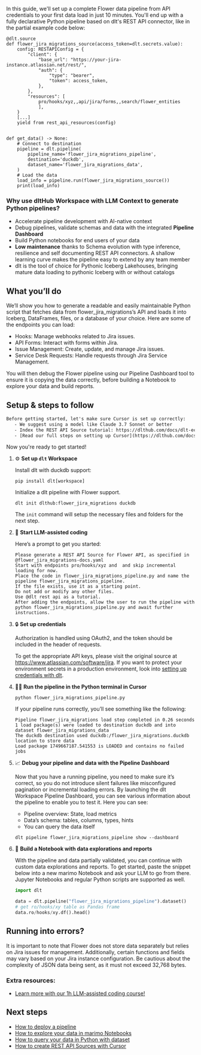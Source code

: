 In this guide, we'll set up a complete Flower data pipeline from API credentials to your first data load in just 10 minutes. You'll end up with a fully declarative Python pipeline based on dlt's REST API connector, like in the partial example code below:

```python-outcome
@dlt.source
def flower_jira_migrations_source(access_token=dlt.secrets.value):
    config: RESTAPIConfig = {
        "client": {
            "base_url": "https://your-jira-instance.atlassian.net/rest/",
            "auth": {
                "type": "bearer",
                "token": access_token,
            },
        },
        "resources": [
            pro/hooks/xyz,,api/jira/forms,,search/flower_entities
            ],
    }
    [...]
    yield from rest_api_resources(config)


def get_data() -> None:
    # Connect to destination
    pipeline = dlt.pipeline(
        pipeline_name='flower_jira_migrations_pipeline',
        destination='duckdb',
        dataset_name='flower_jira_migrations_data', 
    )
    # Load the data
    load_info = pipeline.run(flower_jira_migrations_source())
    print(load_info) 
```

### Why use dltHub Workspace with LLM Context to generate Python pipelines?

- Accelerate pipeline development with AI-native context
- Debug pipelines, validate schemas and data with the integrated **Pipeline Dashboard**
- Build Python notebooks for end users of your data
- **Low maintenance** thanks to Schema evolution with type inference, resilience and self documenting REST API connectors. A shallow learning curve makes the pipeline easy to extend by any team member
- dlt is the tool of choice for Pythonic Iceberg Lakehouses, bringing mature data loading to pythonic Iceberg with or without catalogs

## What you’ll do

We’ll show you how to generate a readable and easily maintainable Python script that fetches data from flower_jira_migrations’s API and loads it into Iceberg, DataFrames, files, or a database of your choice. Here are some of the endpoints you can load:

- Hooks: Manage webhooks related to Jira issues.
- API Forms: Interact with forms within Jira.
- Issue Management: Create, update, and manage Jira issues.
- Service Desk Requests: Handle requests through Jira Service Management.

You will then debug the Flower pipeline using our Pipeline Dashboard tool to ensure it is copying the data correctly, before building a Notebook to explore your data and build reports.

## Setup & steps to follow

```default
Before getting started, let's make sure Cursor is set up correctly:
   - We suggest using a model like Claude 3.7 Sonnet or better
   - Index the REST API Source tutorial: https://dlthub.com/docs/dlt-ecosystem/verified-sources/rest_api/ and add it to context as **@dlt rest api**
   - [Read our full steps on setting up Cursor](https://dlthub.com/docs/dlt-ecosystem/llm-tooling/cursor-restapi#23-configuring-cursor-with-documentation)
```

Now you're ready to get started!

1. ⚙️ **Set up `dlt` Workspace**
    
    Install dlt with duckdb support:
    ```shell
    pip install dlt[workspace]
    ```

    Initialize a dlt pipeline with Flower support.
    ```shell
    dlt init dlthub:flower_jira_migrations duckdb
    ```

    The `init` command will setup the necessary files and folders for the next step.
    
2. 🤠 **Start LLM-assisted coding**
    
    Here’s a prompt to get you started:
    
    ```prompt
    Please generate a REST API Source for Flower API, as specified in @flower_jira_migrations-docs.yaml 
    Start with endpoints pro/hooks/xyz and  and skip incremental loading for now. 
    Place the code in flower_jira_migrations_pipeline.py and name the pipeline flower_jira_migrations_pipeline. 
    If the file exists, use it as a starting point. 
    Do not add or modify any other files. 
    Use @dlt rest api as a tutorial. 
    After adding the endpoints, allow the user to run the pipeline with python flower_jira_migrations_pipeline.py and await further instructions.
    ```

    
3. 🔒 **Set up credentials** 
    
    Authorization is handled using OAuth2, and the token should be included in the header of requests.
    
    To get the appropriate API keys, please visit the original source at https://www.atlassian.com/software/jira.
    If you want to protect your environment secrets in a production environment, look into [setting up credentials with dlt](https://dlthub.com/docs/walkthroughs/add_credentials).
    
4. 🏃‍♀️ **Run the pipeline in the Python terminal in Cursor**
    
    ```shell
    python flower_jira_migrations_pipeline.py
    ```
    
    If your pipeline runs correctly, you’ll see something like the following:
    
    ```shell
    Pipeline flower_jira_migrations load step completed in 0.26 seconds
    1 load package(s) were loaded to destination duckdb and into dataset flower_jira_migrations_data
    The duckdb destination used duckdb:/flower_jira_migrations.duckdb location to store data
    Load package 1749667187.541553 is LOADED and contains no failed jobs
    ```
    
5. 📈 **Debug your pipeline and data with the Pipeline Dashboard**

    Now that you have a running pipeline, you need to make sure it’s correct, so you do not introduce silent failures like misconfigured pagination or incremental loading errors. By launching the dlt Workspace Pipeline Dashboard, you can see various information about the pipeline to enable you to test it. Here you can see:
    - Pipeline overview: State, load metrics
    - Data’s schema: tables, columns, types, hints
    - You can query the data itself
    
    ```shell
    dlt pipeline flower_jira_migrations_pipeline show --dashboard
    ```
    
6. 🐍 **Build a Notebook with data explorations and reports**

    With the pipeline and data partially validated, you can continue with custom data explorations and reports. To get started, paste the snippet below into a new marimo Notebook and ask your LLM to go from there. Jupyter Notebooks and regular Python scripts are supported as well.

    
    ```python
    import dlt

   data = dlt.pipeline("flower_jira_migrations_pipeline").dataset()
   # get ro/hooks/xy table as Pandas frame
   data.ro/hooks/xy.df().head()
    ```

## Running into errors?

It is important to note that Flower does not store data separately but relies on Jira issues for management. Additionally, certain functions and fields may vary based on your Jira instance configuration. Be cautious about the complexity of JSON data being sent, as it must not exceed 32,768 bytes.

### Extra resources:

- [Learn more with our 1h LLM-assisted coding course!](https://www.youtube.com/watch?v=GGid70rnJuM)

## Next steps

- [How to deploy a pipeline](https://dlthub.com/docs/walkthroughs/deploy-a-pipeline)
- [How to explore your data in marimo Notebooks](https://dlthub.com/docs/general-usage/dataset-access/marimo)
- [How to query your data in Python with dataset](https://dlthub.com/docs/general-usage/dataset-access/dataset)
- [How to create REST API Sources with Cursor](https://dlthub.com/docs/dlt-ecosystem/llm-tooling/cursor-restapi)